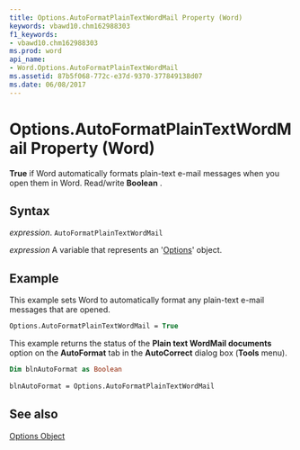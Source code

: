 ```yaml
---
title: Options.AutoFormatPlainTextWordMail Property (Word)
keywords: vbawd10.chm162988303
f1_keywords:
- vbawd10.chm162988303
ms.prod: word
api_name:
- Word.Options.AutoFormatPlainTextWordMail
ms.assetid: 87b5f068-772c-e37d-9370-377849138d07
ms.date: 06/08/2017
---
```



# Options.AutoFormatPlainTextWordMail Property (Word)

 **True** if Word automatically formats plain-text e-mail messages when you open them in Word. Read/write **Boolean** .


## Syntax

 _expression_. `AutoFormatPlainTextWordMail`

 _expression_ A variable that represents an '[Options](Word.Options.md)' object.


## Example

This example sets Word to automatically format any plain-text e-mail messages that are opened.


```vb
Options.AutoFormatPlainTextWordMail = True
```

This example returns the status of the  **Plain text WordMail documents** option on the **AutoFormat** tab in the **AutoCorrect** dialog box (**Tools** menu).




```vb
Dim blnAutoFormat as Boolean 
 
blnAutoFormat = Options.AutoFormatPlainTextWordMail
```


## See also


[Options Object](Word.Options.md)

